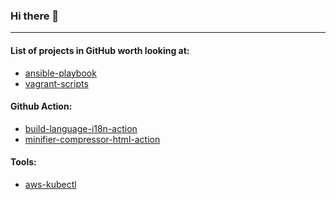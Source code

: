 ### Hi there 👋

-------
#### List of projects in GitHub worth looking at:

* [ansible-playbook](https://github.com/text-adi/ansible-playbook)
* [vagrant-scripts](https://github.com/text-adi/vagrant-scripts)

#### Github Action:
* [build-language-i18n-action](https://github.com/text-adi/build-language-i18n-action)
* [minifier-compressor-html-action](https://github.com/text-adi/minifier-compressor-html-action)
 
#### Tools:
* [aws-kubectl](https://github.com/text-adi/aws-kubectl)

<!--
**text-adi/text-adi** is a ✨ _special_ ✨ repository because its `README.md` (this file) appears on your GitHub profile.

Here are some ideas to get you started:

- 🔭 I’m currently working on ...
- 🌱 I’m currently learning ...
- 👯 I’m looking to collaborate on ...
- 🤔 I’m looking for help with ...
- 💬 Ask me about ...
- 📫 How to reach me: ...
- 😄 Pronouns: ...
- ⚡ Fun fact: ...
-->
